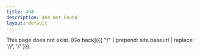 ```yaml
---
title: 404
description: 404 Not Found
layout: default
---
```


This page does not exist. [Go back]({{ "/" | prepend: site.baseurl | replace: '//', '/' }}).

<h6 id="dateTimeInfo"></h6>
<h6 style="display: none;">x{{ site.env }}x</h6>
